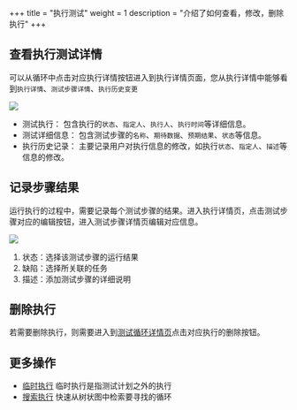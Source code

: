+++
title = "执行测试"
weight = 1
description = "介绍了如何查看，修改，删除执行"
+++

## 查看执行测试详情

可以从循环中点击对应执行详情按钮进入到执行详情页面，您从执行详情中能够看到`执行详情`、`测试步骤详情`、`执行历史变更`

![](/img/docs/user-guide/test-management/test-cycle/execution-detail.jpg)

- 测试执行： 包含执行的`状态`、`指定人`、`执行人`、`执行时间`等详细信息。
- 测试详细信息： 包含测试步骤的`名称`、`期待数据`、`预期结果`、`状态`等信息。
- 执行历史记录： 主要记录用户对执行信息的修改，如执行`状态`、`指定人`、`描述`等信息的修改。

## 记录步骤结果

运行执行的过程中，需要记录每个测试步骤的结果。进入执行详情页，点击测试步骤对应的编辑按钮，进入测试步骤详情页编辑对应信息。

![](/img/docs/user-guide/test-management/test-cycle/step.jpg)

1. 状态：选择该测试步骤的运行结果
2. 缺陷：选择所关联的任务
3. 描述：添加测试步骤的详细说明

## 删除执行

若需要删除执行，则需要进入到[测试循环详情页](../../test-cycle/create-cycle#创建测试循环)点击对应执行的删除按钮。

## 更多操作

- [临时执行](../temp-execution) 临时执行是指测试计划之外的执行
- [搜索执行](../search-execution) 快速从树状图中检索要寻找的循环